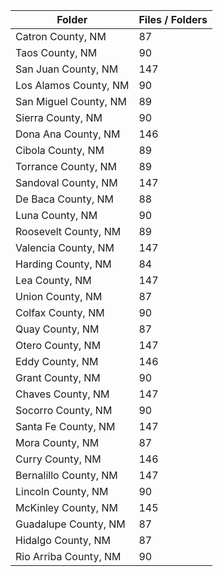 | Folder                |   Files / Folders |
|-----------------------|-------------------|
| Catron County, NM     |                87 |
| Taos County, NM       |                90 |
| San Juan County, NM   |               147 |
| Los Alamos County, NM |                90 |
| San Miguel County, NM |                89 |
| Sierra County, NM     |                90 |
| Dona Ana County, NM   |               146 |
| Cibola County, NM     |                89 |
| Torrance County, NM   |                89 |
| Sandoval County, NM   |               147 |
| De Baca County, NM    |                88 |
| Luna County, NM       |                90 |
| Roosevelt County, NM  |                89 |
| Valencia County, NM   |               147 |
| Harding County, NM    |                84 |
| Lea County, NM        |               147 |
| Union County, NM      |                87 |
| Colfax County, NM     |                90 |
| Quay County, NM       |                87 |
| Otero County, NM      |               147 |
| Eddy County, NM       |               146 |
| Grant County, NM      |                90 |
| Chaves County, NM     |               147 |
| Socorro County, NM    |                90 |
| Santa Fe County, NM   |               147 |
| Mora County, NM       |                87 |
| Curry County, NM      |               146 |
| Bernalillo County, NM |               147 |
| Lincoln County, NM    |                90 |
| McKinley County, NM   |               145 |
| Guadalupe County, NM  |                87 |
| Hidalgo County, NM    |                87 |
| Rio Arriba County, NM |                90 |